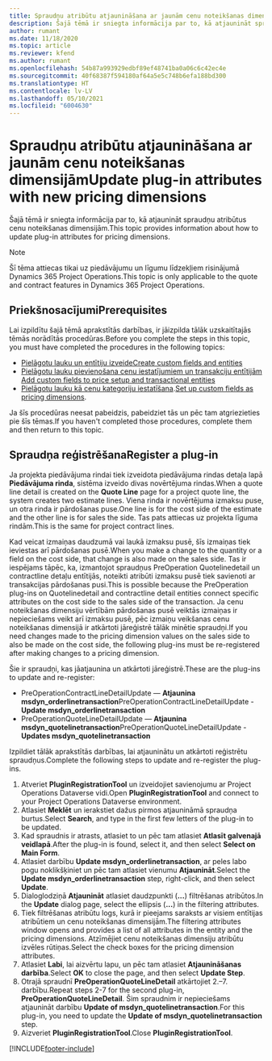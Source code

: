 ```yaml
---
title: Spraudņu atribūtu atjaunināšana ar jaunām cenu noteikšanas dimensijām
description: Šajā tēmā ir sniegta informācija par to, kā atjaunināt spraudņu atribūtus cenu noteikšanas dimensijām.
author: rumant
ms.date: 11/18/2020
ms.topic: article
ms.reviewer: kfend
ms.author: rumant
ms.openlocfilehash: 54b87a993929edbf89ef48741ba0a06c6c42ec4e
ms.sourcegitcommit: 40f68387f594180af64a5e5c748b6efa188bd300
ms.translationtype: HT
ms.contentlocale: lv-LV
ms.lasthandoff: 05/10/2021
ms.locfileid: "6004630"
---
```

# <a name="update-plug-in-attributes-with-new-pricing-dimensions"></a><span data-ttu-id="995bb-103">Spraudņu atribūtu atjaunināšana ar jaunām cenu noteikšanas dimensijām</span><span class="sxs-lookup"><span data-stu-id="995bb-103">Update plug-in attributes with new pricing dimensions</span></span>

<span data-ttu-id="995bb-104">Šajā tēmā ir sniegta informācija par to, kā atjaunināt spraudņu atribūtus cenu noteikšanas dimensijām.</span><span class="sxs-lookup"><span data-stu-id="995bb-104">This topic provides information about how to update plug-in attributes for pricing dimensions.</span></span>

> [!NOTE]
> <span data-ttu-id="995bb-105">Šī tēma attiecas tikai uz piedāvājumu un līgumu līdzekļiem risinājumā Dynamics 365 Project Operations.</span><span class="sxs-lookup"><span data-stu-id="995bb-105">This topic is only applicable to the quote and contract features in Dynamics 365 Project Operations.</span></span>

## <a name="prerequisites"></a><span data-ttu-id="995bb-106">Priekšnosacījumi</span><span class="sxs-lookup"><span data-stu-id="995bb-106">Prerequisites</span></span>
<span data-ttu-id="995bb-107">Lai izpildītu šajā tēmā aprakstītās darbības, ir jāizpilda tālāk uzskaitītajās tēmās norādītās procedūras.</span><span class="sxs-lookup"><span data-stu-id="995bb-107">Before you complete the steps in this topic, you must have completed the procedures in the following topics:</span></span>

  - [<span data-ttu-id="995bb-108">Pielāgotu lauku un entītiju izveide</span><span class="sxs-lookup"><span data-stu-id="995bb-108">Create custom fields and entities</span></span>](create-custom-fields-entities-pricing-dimensions.md) 
  - [<span data-ttu-id="995bb-109">Pielāgotu lauku pievienošana cenu iestatījumiem un transakciju entītijām </span><span class="sxs-lookup"><span data-stu-id="995bb-109">Add custom fields to price setup and transactional entities</span></span>](add-custom-fields-price-setup-transactional-entities.md)
  - <span data-ttu-id="995bb-110">[Pielāgotu lauku kā cenu kategoriju iestatīšana](set-up-custom-fields-pricing-dimensions.md).</span><span class="sxs-lookup"><span data-stu-id="995bb-110">[Set up custom fields as pricing dimensions](set-up-custom-fields-pricing-dimensions.md).</span></span> 
  
<span data-ttu-id="995bb-111">Ja šīs procedūras neesat pabeidzis, pabeidziet tās un pēc tam atgriezieties pie šīs tēmas.</span><span class="sxs-lookup"><span data-stu-id="995bb-111">If you haven't completed those procedures, complete them and then return to this topic.</span></span>

## <a name="register-a-plug-in"></a><span data-ttu-id="995bb-112">Spraudņa reģistrēšana</span><span class="sxs-lookup"><span data-stu-id="995bb-112">Register a plug-in</span></span>
<span data-ttu-id="995bb-113">Ja projekta piedāvājuma rindai tiek izveidota piedāvājuma rindas detaļa lapā **Piedāvājuma rinda**, sistēma izveido divas novērtējuma rindas.</span><span class="sxs-lookup"><span data-stu-id="995bb-113">When a quote line detail is created on the **Quote Line** page for a project quote line, the system creates two estimate lines.</span></span> <span data-ttu-id="995bb-114">Viena rinda ir novērtējuma izmaksu puse, un otra rinda ir pārdošanas puse.</span><span class="sxs-lookup"><span data-stu-id="995bb-114">One line is for the cost side of the estimate and the other line is for sales the side.</span></span> <span data-ttu-id="995bb-115">Tas pats attiecas uz projekta līguma rindām.</span><span class="sxs-lookup"><span data-stu-id="995bb-115">This is the same  for project contract lines.</span></span>

<span data-ttu-id="995bb-116">Kad veicat izmaiņas daudzumā vai laukā izmaksu pusē, šīs izmaiņas tiek ieviestas arī pārdošanas pusē.</span><span class="sxs-lookup"><span data-stu-id="995bb-116">When you make a change to the quantity or a field on the cost side, that change is also made on the sales side.</span></span> <span data-ttu-id="995bb-117">Tas ir iespējams tāpēc, ka, izmantojot spraudņus PreOperation Quotelinedetail un contractline detaļu entītijās, noteikti atribūti izmaksu pusē tiek savienoti ar transakcijas pārdošanas pusi.</span><span class="sxs-lookup"><span data-stu-id="995bb-117">This is possible because the PreOperation plug-ins on Quotelinedetail and contractline detail entities connect specific attributes on the cost side to the sales side of the transaction.</span></span> <span data-ttu-id="995bb-118">Ja cenu noteikšanas dimensiju vērtībām pārdošanas pusē veiktās izmaiņas ir nepieciešams veikt arī izmaksu pusē, pēc izmaiņu veikšanas cenu noteikšanas dimensijā ir atkārtoti jāreģistrē tālāk minētie spraudņi.</span><span class="sxs-lookup"><span data-stu-id="995bb-118">If you need changes made to the pricing dimension values on the sales side to also be made on the cost side, the following plug-ins must be re-registered after making changes to a pricing dimension.</span></span>

<span data-ttu-id="995bb-119">Šie ir spraudņi, kas jāatjaunina un atkārtoti jāreģistrē.</span><span class="sxs-lookup"><span data-stu-id="995bb-119">These are the plug-ins to update and re-register:</span></span>

- <span data-ttu-id="995bb-120">PreOperationContractLineDetailUpdate — **Atjaunina msdyn_orderlinetransaction**</span><span class="sxs-lookup"><span data-stu-id="995bb-120">PreOperationContractLineDetailUpdate - **Update msdyn_orderlinetransaction**</span></span>
- <span data-ttu-id="995bb-121">PreOperationQuoteLineDetailUpdate — **Atjaunina msdyn_quotelinetransaction**</span><span class="sxs-lookup"><span data-stu-id="995bb-121">PreOperationQuoteLineDetailUpdate - **Updates msdyn_quotelinetransaction**</span></span>

<span data-ttu-id="995bb-122">Izpildiet tālāk aprakstītās darbības, lai atjauninātu un atkārtoti reģistrētu spraudņus.</span><span class="sxs-lookup"><span data-stu-id="995bb-122">Complete the following steps to update and re-register the plug-ins.</span></span>

1. <span data-ttu-id="995bb-123">Atveriet **PluginRegistrationTool** un izveidojiet savienojumu ar Project Operations Dataverse vidi.</span><span class="sxs-lookup"><span data-stu-id="995bb-123">Open **PluginRegistrationTool** and connect to your Project Operations Dataverse environment.</span></span>
2. <span data-ttu-id="995bb-124">Atlasiet **Meklēt** un ierakstiet dažus pirmos atjaunināmā spraudņa burtus.</span><span class="sxs-lookup"><span data-stu-id="995bb-124">Select **Search**, and type in the first few letters of the plug-in to be updated.</span></span>
3. <span data-ttu-id="995bb-125">Kad spraudnis ir atrasts, atlasiet to un pēc tam atlasiet **Atlasīt galvenajā veidlapā**.</span><span class="sxs-lookup"><span data-stu-id="995bb-125">After the plug-in is found, select it, and then select **Select on Main Form**.</span></span>
4. <span data-ttu-id="995bb-126">Atlasiet darbību **Update msdyn_orderlinetransaction**, ar peles labo pogu noklikšķiniet un pēc tam atlasiet vienumu **Atjaunināt**.</span><span class="sxs-lookup"><span data-stu-id="995bb-126">Select the **Update msdyn_orderlinetransaction** step, right-click, and then select **Update**.</span></span>
5. <span data-ttu-id="995bb-127">Dialoglodziņā **Atjaunināt** atlasiet daudzpunkti (**...**) filtrēšanas atribūtos.</span><span class="sxs-lookup"><span data-stu-id="995bb-127">In the **Update** dialog page, select the ellipsis (**...**) in the filtering attributes.</span></span>
6. <span data-ttu-id="995bb-128">Tiek filtrēšanas atribūtu logs, kurā ir pieejams saraksts ar visiem entītijas atribūtiem un cenu noteikšanas dimensijām.</span><span class="sxs-lookup"><span data-stu-id="995bb-128">The filtering attributes window opens and provides a list of all attributes in the entity and the pricing dimensions.</span></span> <span data-ttu-id="995bb-129">Atzīmējiet cenu noteikšanas dimensiju atribūtu izvēles rūtiņas.</span><span class="sxs-lookup"><span data-stu-id="995bb-129">Select the check boxes for the pricing dimension attributes.</span></span>
7. <span data-ttu-id="995bb-130">Atlasiet **Labi**, lai aizvērtu lapu, un pēc tam atlasiet **Atjaunināšanas darbība**.</span><span class="sxs-lookup"><span data-stu-id="995bb-130">Select **OK** to close the page, and then select **Update Step**.</span></span>
8. <span data-ttu-id="995bb-131">Otrajā spraudnī **PreOperationQuoteLineDetail** atkārtojiet 2.–7. darbību.</span><span class="sxs-lookup"><span data-stu-id="995bb-131">Repeat steps 2-7 for the second plug-in, **PreOperationQuoteLineDetail**.</span></span> <span data-ttu-id="995bb-132">Šim spraudnim ir nepieciešams atjaunināt darbību **Update of msdyn_quotelinetransaction**.</span><span class="sxs-lookup"><span data-stu-id="995bb-132">For this plug-in, you need to update the **Update of msdyn_quotelinetransaction** step.</span></span>
9. <span data-ttu-id="995bb-133">Aizveriet **PluginRegistrationTool**.</span><span class="sxs-lookup"><span data-stu-id="995bb-133">Close **PluginRegistrationTool**.</span></span>


[!INCLUDE[footer-include](../includes/footer-banner.md)]